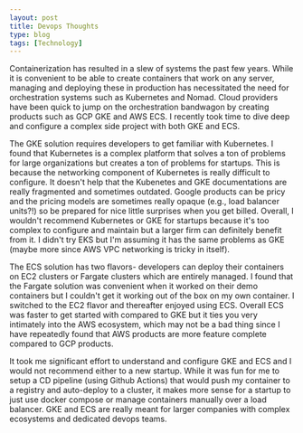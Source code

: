 ```yaml
---
layout: post
title: Devops Thoughts
type: blog
tags: [Technology]
---
```


Containerization has resulted in a slew of systems the past few years. While it is convenient to be able to create containers that work on any server, managing and deploying these in production has necessitated the need for orchestration systems such as Kubernetes and Nomad. Cloud providers have been quick to jump on the orchestration bandwagon by creating products such as GCP GKE and AWS ECS. I recently took time to dive deep and configure a complex side project with both GKE and ECS.

The GKE solution requires developers to get familiar with Kubernetes. I found that Kubernetes is a complex platform that solves a ton of problems for large organizations but creates a ton of problems for startups. This is because the networking component of Kubernetes is really difficult to configure. It doesn't help that the Kubenetes and GKE documentations are really fragmented and sometimes outdated. Google products can be pricy and the pricing models are sometimes really opaque (e.g., load balancer units?!) so be prepared for nice little surprises when you get billed. Overall, I wouldn't recommend Kubernetes or GKE for startups because it's too complex to configure and maintain but a larger firm can definitely benefit from it. I didn't try EKS but I'm assuming it has the same problems as GKE (maybe more since AWS VPC networking is tricky in itself).

The ECS solution has two flavors- developers can deploy their containers on EC2 clusters or Fargate clusters which are entirely managed. I found that the Fargate solution was convenient when it worked on their demo containers but I couldn't get it working out of the box on my own container. I switched to the EC2 flavor and thereafter enjoyed using ECS. Overall ECS was faster to get started with compared to GKE but it ties you very intimately into the AWS ecosystem, which may not be a bad thing since I have repeatedly found that AWS products are more feature complete compared to GCP products.

It took me significant effort to understand and configure GKE and ECS and I would not recommend either to a new startup. While it was fun for me to setup a CD pipeline (using Github Actions) that would push my container to a registry and auto-deploy to a cluster, it makes more sense for a startup to just use docker compose or manage containers manually over a load balancer. GKE and ECS are really meant for larger companies with complex ecosystems and dedicated devops teams.